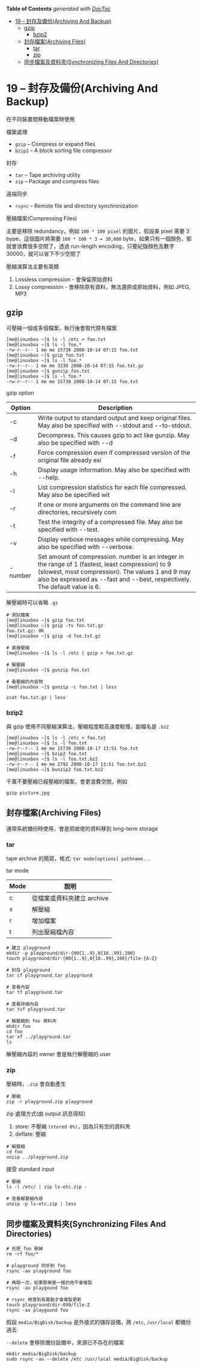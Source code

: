 <!-- START doctoc generated TOC please keep comment here to allow auto update -->
<!-- DON'T EDIT THIS SECTION, INSTEAD RE-RUN doctoc TO UPDATE -->
**Table of Contents**  *generated with [DocToc](https://github.com/thlorenz/doctoc)*

- [19 – 封存及備份(Archiving And Backup)](#19--%E5%B0%81%E5%AD%98%E5%8F%8A%E5%82%99%E4%BB%BDarchiving-and-backup)
  - [gzip](#gzip)
    - [bzip2](#bzip2)
  - [封存檔案(Archiving Files)](#%E5%B0%81%E5%AD%98%E6%AA%94%E6%A1%88archiving-files)
    - [tar](#tar)
    - [zip](#zip)
  - [同步檔案及資料夾(Synchronizing Files And Directories)](#%E5%90%8C%E6%AD%A5%E6%AA%94%E6%A1%88%E5%8F%8A%E8%B3%87%E6%96%99%E5%A4%BEsynchronizing-files-and-directories)

<!-- END doctoc generated TOC please keep comment here to allow auto update -->

# 19 – 封存及備份(Archiving And Backup)

在不同裝置間移動檔案時使用

檔案處理

* `gzip` – Compress or expand files
* `bzip2` – A block sorting file compressor

封存

* `tar` – Tape archiving utility
* `zip` – Package and compress files

遠端同步

* `rsync` – Remote file and directory synchronization

壓縮檔案(Compressing Files)

主要是移除 redundancy，例如 `100 * 100 pixel` 的圖片，假設美 pixel 需要 3 bype，這個圖片將需要 `100 * 100 * 3 = 30,000` byte，如果只有一個顏色，那就會浪費很多空間了，透過 run-length encoding，只要紀錄顏色及數字 30000，就可以省下不少空間了

壓縮演算法主要有兩類

1. Lossless compression - 會保留原始資料
2. Lossy compression - 會移除原有資料，無法還原成原始資料，例如 JPEG, MP3

## gzip

可壓縮一個或多個檔案，執行後會取代原有檔案

```shell
[me@linuxbox ~]$ ls -l /etc > foo.txt
[me@linuxbox ~]$ ls -l foo.*
-rw-r--r-- 1 me me 15738 2008-10-14 07:15 foo.txt
[me@linuxbox ~]$ gzip foo.txt
[me@linuxbox ~]$ ls -l foo.*
-rw-r--r-- 1 me me 3230 2008-10-14 07:15 foo.txt.gz
[me@linuxbox ~]$ gunzip foo.txt
[me@linuxbox ~]$ ls -l foo.*
-rw-r--r-- 1 me me 15738 2008-10-14 07:15 foo.txt
```

gzip option

Option | Description
-------|------------
-c | Write output to standard output and keep original files. May also be specified with --stdout and --to-stdout.
-d | Decompress. This causes gzip to act like gunzip. May also be specified with --d | ecompress or --uncompress.
-f | Force compression even if compressed version of the original file already exi | sts. May also be specified with --force.
-h | Display usage information. May also be specified with --help.
-l | List compression statistics for each file compressed. May also be specified wit | h --list.
-r | If one or more arguments on the command line are directories, recursively com | press files contained within them. May also be specified with --recursive.
-t | Test the integrity of a compressed file. May also be specified with --test.
-v | Display verbose messages while compressing. May also be specified with --verbose.
-number | Set amount of compression. number is an integer in the range of 1 (fastest, least compression) to 9 (slowest, most compression). The values 1 and 9 may also be expressed as --fast and --best, respectively. The default value is 6.

解壓縮時可以省略 `.gz`

```shell
# 測試檔案
[me@linuxbox ~]$ gzip foo.txt
[me@linuxbox ~]$ gzip -tv foo.txt.gz
foo.txt.gz: OK
[me@linuxbox ~]$ gzip -d foo.txt.gz

# 直接壓縮
[me@linuxbox ~]$ ls -l /etc | gzip > foo.txt.gz

# 解壓縮
[me@linuxbox ~]$ gunzip foo.txt

# 看壓縮的內容物
[me@linuxbox ~]$ gunzip -c foo.txt | less

zcat foo.txt.gz | less
```

### bzip2

與 gzip 使用不同壓縮演算法，壓縮程度較高速度較慢，副檔名是 `.bz2`

```shell
[me@linuxbox ~]$ ls -l /etc > foo.txt
[me@linuxbox ~]$ ls -l foo.txt
-rw-r--r-- 1 me me 15738 2008-10-17 13:51 foo.txt
[me@linuxbox ~]$ bzip2 foo.txt
[me@linuxbox ~]$ ls -l foo.txt.bz2
-rw-r--r-- 1 me me 2792 2008-10-17 13:51 foo.txt.bz2
[me@linuxbox ~]$ bunzip2 foo.txt.bz2
```

千萬不要壓縮已經壓縮的檔案，會更浪費空間，例如

`gzip picture.jpg`

## 封存檔案(Archiving Files)

通常系統備份時使用，會是把故佬的資料移到 long-term storage

### tar

tape archive 的簡寫，格式: `tar mode[options] pathname...`

tar mode

Mode | 說明
-----|---
c | 從檔案或資料夾建立 archive
x | 解壓縮
r | 增加檔案
t | 列出壓縮檔內容

```shell
# 建立 playground
mkdir -p playground/dir-{00{1..9},0{10..99},100}
touch playground/dir-{00{1..9},0{10..99},100}/file-{A-Z}

# 封存 playground
tar cf playground.tar playground

# 查看內容
tar tf playground.tar

# 查看詳細內容
tar tvf playground.tar

# 解壓縮到 foo 資料夾
mkdir foo
cd foo
tar xf ../playground.tar
ls
```

解壓縮內容的 owner 會是執行解壓縮的 user

### zip

壓縮時，`.zip` 會自動產生

```shell
# 壓縮
zip -r playground.zip playground
```

zip 處理方式(由 output 訊息得知)

1. store: 不壓縮 `(stored 0%)`，因為只有空的資料夾
1. deflate: 壓縮

```shell
# 解壓縮
cd foo
unzip ../playground.zip
```

接受 standard input

```shell
# 壓縮
ls -l /etc/ | zip ls-etc.zip -

# 查看解壓縮內容
unzip -p ls-etc.zip | less
```

## 同步檔案及資料夾(Synchronizing Files And Directories)

```shell
# 先把 foo 刪掉
rm -rf foo/*

# playground 同步到 foo
rsync -av playground foo

# 再跑一次，如果那榮是一樣的他不會複製
rsync -av playgound foo

# rsync 檢查到有異動才會複製更新
touch playground/dir-099/file-Z
rsync -av playgound foo
```

假設 `media/BigDisk/backup` 是外接式的儲存設備，將 `/etc`, `/usr/local` 都備份過去

`--delete` 會移除備份設備中，來源已不存在的檔案

```shell
mkdir media/BigDisk/backup
sudo rsync -av --delete /etc /usr/local media/BigDisk/backup
```